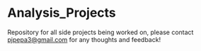 # Analysis_Projects
Repository for all side projects being worked on, please contact pjpepa3@gmail.com for any thoughts and feedback!
